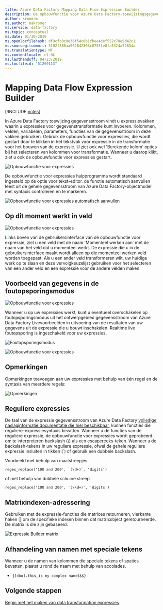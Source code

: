 ```yaml
---
title: Azure Data Factory Mapping Data Flow Expression Builder
description: De opbouwfunctie voor Azure Data Factory-toewijzingsgegevens stromen
author: kromerm
ms.author: makromer
ms.service: data-factory
ms.topic: conceptual
ms.date: 01/30/2019
ms.openlocfilehash: df9cfb0c0e36f54c8b1fbee4def552c78e9d42c1
ms.sourcegitcommit: 3102f886aa962842303c8753fe8fa5324a52834a
ms.translationtype: MT
ms.contentlocale: nl-NL
ms.lasthandoff: 04/23/2019
ms.locfileid: "61269113"
---
```

# <a name="mapping-data-flow-expression-builder"></a>Mapping Data Flow Expression Builder

[!INCLUDE [notes](../../includes/data-factory-data-flow-preview.md)]

In Azure Data Factory toewijzing gegevensstroom vindt u expressievakken waarin u expressies voor gegevenstransformatie kunt invoeren. Kolommen, velden, variabelen, parameters, functies van de gegevensstroom in deze vakken gebruiken. Gebruik de opbouwfunctie voor expressies, die wordt gestart door te klikken in het tekstvak voor expressie in de transformatie voor het bouwen van de expressie. U ziet ook wel 'Berekende kolom' opties bij het selecteren van kolommen voor transformatie. Wanneer u daarop klikt, ziet u ook de opbouwfunctie voor expressies gestart.

![Opbouwfunctie voor expressies](media/data-flow/expression.png "opbouwfunctie voor expressies")

De opbouwfunctie voor expressies hulpprogramma wordt standaard ingesteld op de optie voor tekst-editor. de functie automatisch aanvullen leest uit de gehele gegevensstroom van Azure Data Factory-objectmodel met syntaxis controleren en te markeren.

![Opbouwfunctie voor expressies automatisch aanvullen](media/data-flow/expb1.png "opbouwfunctie voor expressies automatisch aanvullen")

## <a name="currently-working-on-field"></a>Op dit moment werkt in veld

![Opbouwfunctie voor expressies](media/data-flow/exp3.png "momenteel bezig")

Links boven van de gebruikersinterface van de opbouwfunctie voor expressie, ziet u een veld met de naam 'Momenteel werken aan' met de naam van het veld dat u momenteel werkt. De expressie die u in de gebruikersinterface maakt wordt alleen op die momenteel werken veld worden toegepast. Als u een ander veld transformeren wilt, uw huidige werk op te slaan en deze vervolgkeuzelijst gebruiken voor het selecteren van een ander veld en een expressie voor de andere velden maken.

## <a name="data-preview-in-debug-mode"></a>Voorbeeld van gegevens in de foutopsporingsmodus

![Opbouwfunctie voor expressies](media/data-flow/exp4b.png "Gegevensvoorbeeld-expressie")

Wanneer u op uw expressies werkt, kunt u eventueel overschakelen op foutopsporingsmodus uit het ontwerpgebied gegevensstroom van Azure Data Factory Livevoorbeelden in uitvoering van de resultaten van uw gegevens uit de expressie die u bouwt inschakelen. Realtime live foutopsporing is ingeschakeld voor uw expressies.

![Foutopsporingsmodus](media/data-flow/debugbutton.png "knop foutopsporing")


![Opbouwfunctie voor expressies](media/data-flow/exp5.png "Gegevensvoorbeeld-expressie")

## <a name="comments"></a>Opmerkingen

Opmerkingen toevoegen aan uw expressies met behulp van één regel en de syntaxis van meerdere regels:

![Opmerkingen](media/data-flow/comments.png "opmerkingen")

## <a name="regular-expressions"></a>Reguliere expressies

De taal van de expressie gegevensstroom van Azure Data Factory [volledige naslaginformatie documentatie die hier beschikbaar](https://aka.ms/dataflowexpressions), kunnen functies die reguliere-expressiesyntaxis bevatten. Wanneer u de functies van de reguliere expressie, de opbouwfunctie voor expressies wordt geprobeerd om te interpreteren backslash (\\) als een escapereeks-teken. Wanneer u de backslash-tekens in uw reguliere expressie, ofwel de gehele reguliere expressie insluiten in tikken (\`) of gebruik een dubbele backslash.

Voorbeeld met behulp van maatstreepjes

```
regex_replace('100 and 200', `(\d+)`, 'digits')
```

of met behulp van dubbele schuine streep

```
regex_replace('100 and 200', '(\\d+)', 'digits')
```

## <a name="addressing-array-indexes"></a>Matrixindexen-adressering

Gebruiken met de expressie-functies die matrices retourneren, vierkante haken [] om de specifieke indexen binnen dat matrixobject geretourneerde. De matrix is die zijn gebaseerd.

![Expressie Builder matrix](media/data-flow/expb2.png "Gegevensvoorbeeld-expressie")

## <a name="handling-names-with-special-characters"></a>Afhandeling van namen met speciale tekens

Wanneer u de namen van kolommen die speciale tekens of spaties bevatten, plaatst u rond de naam met behulp van accolades.
* ```{[dbo].this_is my complex name$$$}```

## <a name="next-steps"></a>Volgende stappen

[Begin met het maken van data transformation expressies](data-flow-expression-functions.md)
